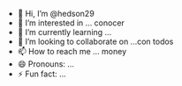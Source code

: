- 👋 Hi, I’m @hedson29 
- 👀 I’m interested in ... conocer
- 🌱 I’m currently learning ...
- 💞️ I’m looking to collaborate on ...con todos
- 📫 How to reach me ... money
- 😄 Pronouns: ...
- ⚡ Fun fact: ...

<!---
hedson29/hedson29 is a ✨ special ✨ repository because its `README.md` (this file) appears on your GitHub profile.
You can click the Preview link to take a look at your changes.
--->
